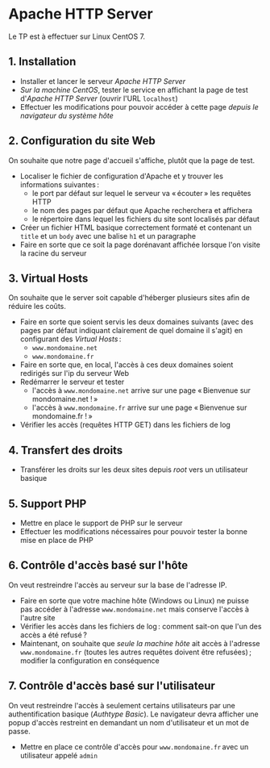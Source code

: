 # Apache HTTP Server

Le TP est à effectuer sur Linux CentOS 7.

## 1. Installation

- Installer et lancer le serveur _Apache HTTP Server_
- _Sur la machine CentOS_, tester le service en affichant la page de test d'_Apache HTTP Server_ (ouvrir l'URL `localhost`)
- Effectuer les modifications pour pouvoir accéder à cette page _depuis le navigateur du système hôte_

## 2. Configuration du site Web

On souhaite que notre page d'accueil s'affiche, plutôt que la page de test.

- Localiser le fichier de configuration d'Apache et y trouver les informations suivantes :
  - le port par défaut sur lequel le serveur va « écouter » les requêtes HTTP
  - le nom des pages par défaut que Apache recherchera et affichera
  - le répertoire dans lequel les fichiers du site sont localisés par défaut
- Créer un fichier HTML basique correctement formaté et contenant un `title` et un `body` avec une balise `h1` et un paragraphe
- Faire en sorte que ce soit la page dorénavant affichée lorsque l'on visite la racine du serveur

## 3. Virtual Hosts

On souhaite que le server soit capable d'héberger plusieurs sites afin de réduire les coûts.

- Faire en sorte que soient servis les deux domaines suivants (avec des pages par défaut indiquant clairement de quel domaine il s'agit) en configurant des *Virtual Hosts* :
  - `www.mondomaine.net`
  - `www.mondomaine.fr`
- Faire en sorte que, en local, l'accès à ces deux domaines soient redirigés sur l'ip du serveur Web
- Redémarrer le serveur et tester
  - l'accès à `www.mondomaine.net` arrive sur une page « Bienvenue sur mondomaine.net ! »
  - l'accès à `www.mondomaine.fr` arrive sur une page « Bienvenue sur mondomaine.fr ! »
- Vérifier les accès (requêtes HTTP GET) dans les fichiers de log

## 4. Transfert des droits

- Transférer les droits sur les deux sites depuis _root_ vers un utilisateur basique

## 5. Support PHP

- Mettre en place le support de PHP sur le serveur
- Effectuer les modifications nécessaires pour pouvoir tester la bonne mise en place de PHP

## 6. Contrôle d'accès basé sur l'hôte

On veut restreindre l'accès au serveur sur la base de l'adresse IP.

- Faire en sorte que votre machine hôte (Windows ou Linux) ne puisse pas accéder à l'adresse `www.mondomaine.net` mais conserve l'accès à l'autre site
- Vérifier les accès dans les fichiers de log : comment sait-on que l'un des accès a été refusé ?
- Maintenant, on souhaite que _seule la machine hôte_ ait accès à l'adresse `www.mondomaine.fr` (toutes les autres requêtes doivent être refusées) ; modifier la configuration en conséquence

## 7. Contrôle d'accès basé sur l'utilisateur

On veut restreindre l'accès à seulement certains utilisateurs par une authentification basique (_Authtype Basic_). Le navigateur devra afficher une popup d'accès restreint en demandant un nom d'utilisateur et un mot de passe.

- Mettre en place ce contrôle d'accès pour `www.mondomaine.fr` avec un utilisateur appelé `admin`
